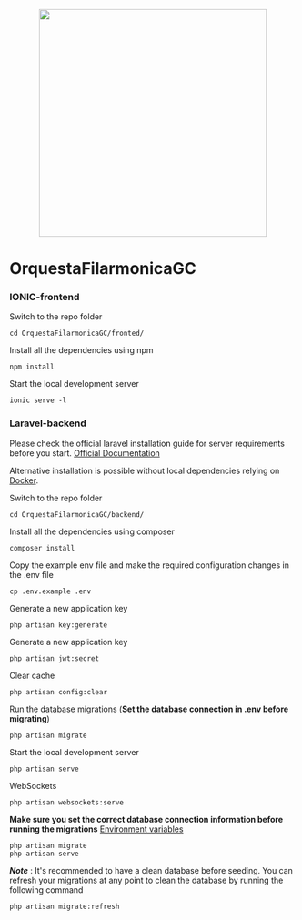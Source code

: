 <p align="center"><a href="https://ofgrancanaria.com/es/" target="_blank"><img src="https://ofgrancanaria.com/wp-content/uploads/2020/03/Group.png" width="400"></a></p>

# OrquestaFilarmonicaGC
    
### IONIC-frontend

Switch to the repo folder

    cd OrquestaFilarmonicaGC/fronted/

Install all the dependencies using npm

    npm install

Start the local development server

    ionic serve -l
    
### Laravel-backend

Please check the official laravel installation guide for server requirements before you start. [Official Documentation](https://laravel.com/docs/5.4/installation#installation)

Alternative installation is possible without local dependencies relying on [Docker](#docker). 

Switch to the repo folder

    cd OrquestaFilarmonicaGC/backend/

Install all the dependencies using composer

    composer install

Copy the example env file and make the required configuration changes in the .env file

    cp .env.example .env

Generate a new application key

    php artisan key:generate

Generate a new application key

    php artisan jwt:secret
    
Clear cache

    php artisan config:clear
    
Run the database migrations (**Set the database connection in .env before migrating**)

    php artisan migrate

Start the local development server

    php artisan serve
    
WebSockets

    php artisan websockets:serve
    
**Make sure you set the correct database connection information before running the migrations** [Environment variables](#environment-variables)

    php artisan migrate
    php artisan serve

***Note*** : It's recommended to have a clean database before seeding. You can refresh your migrations at any point to clean the database by running the following command

    php artisan migrate:refresh
    
